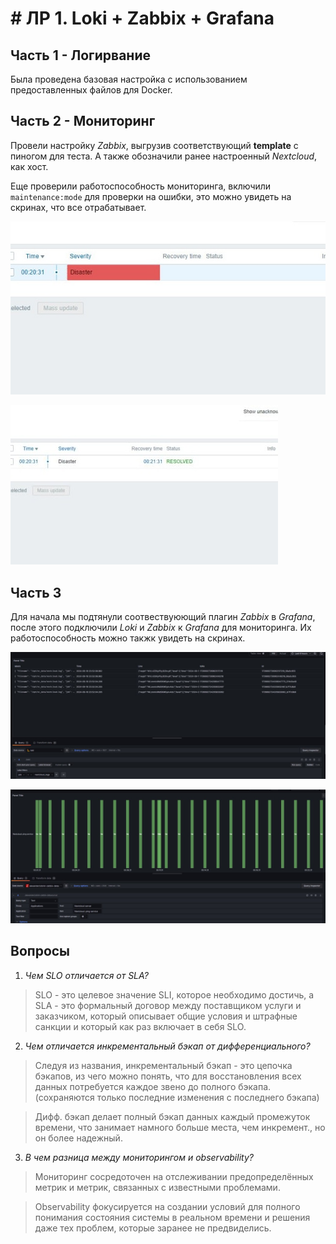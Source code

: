 # # ЛР 1. Loki + Zabbix + Grafana

## Часть 1 - Логирвание
Была проведена базовая настройка с использованием предоставленных файлов для Docker.
## Часть 2 - Мониторинг
Провели настройку *Zabbix*, выгрузив соответствующий __template__ с пиногом для теста. А также обозначили ранее настроенный *Nextcloud*, как хост.

Еще проверили работоспособность мониторинга, включили `maintenance:mode` для проверки на ошибки, это можно увидеть на скринах, что все отрабатывает.

![disaster](Images/disaster.jpg)

![resolved](Images/resolved.jpg)

## Часть 3
Для начала мы подтянули соотвествуюющий плагин *Zabbix* в *Grafana*, после этого подключили *Loki* и *Zabbix* к *Grafana* для мониторинга. Их работоспособность можно такжк увидеть на скринах.

![loki](Images/loki.jpg)

![zabbix](Images/zabbix.jpg)


## Вопросы
1. *Чем SLO отличается от SLA?*

> SLO - это целевое значение SLI, которое необходимо достичь, а SLA - это формальный договор между поставщиком услуги и заказчиком, который описывает общие условия и штрафные санкции и который как раз включает в себя SLO.

2. *Чем отличается инкрементальный бэкап от дифференциального?*

> Следуя из названия, инкрементальный бэкап - это цепочка бэкапов, из чего можно понять, что для восстановления всех данных потребуется каждое звено до полного бэкапа. (сохраняются только последние изменения с последнего бэкапа)

> Дифф. бэкап делает полный бэкап данных каждый промежуток времени, что занимает намного больше места, чем инкремент., но он более надежный.

3. *В чем разница между мониторингом и observability?*

> Мониторинг сосредоточен на отслеживании предопределённых метрик и метрик, связанных с известными проблемами.

> Observability фокусируется на создании условий для полного понимания состояния системы в реальном времени и решения даже тех проблем, которые заранее не предвиделись.
